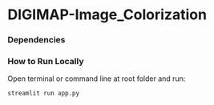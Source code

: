 # DIGIMAP-Image_Colorization

### Dependencies


### How to Run Locally

Open terminal or command line at root folder and run:

```
streamlit run app.py
```
